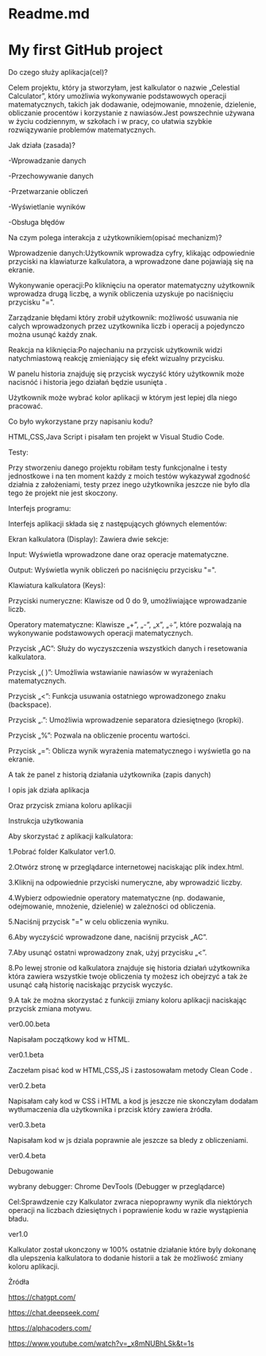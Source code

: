 # Readme.md
# My first GitHub project
Do czego służy aplikacja(cel)?

Celem projektu, który ja stworzyłam, jest kalkulator o nazwie „Celestial Calculator”, który umożliwia wykonywanie podstawowych operacji matematycznych, takich jak dodawanie, odejmowanie, mnożenie, dzielenie, obliczanie procentów i korzystanie z nawiasów.Jest powszechnie używana w życiu codziennym, w szkołach i w pracy, co ułatwia szybkie rozwiązywanie problemów matematycznych.

Jak działa (zasada)?

-Wprowadzanie danych

-Przechowywanie danych

-Przetwarzanie obliczeń

-Wyświetlanie wyników

-Obsługa błędów

Na czym polega interakcja z użytkownikiem(opisać mechanizm)?

Wprowadzenie danych:Użytkownik wprowadza cyfry, klikając odpowiednie przyciski na klawiaturze kalkulatora, a wprowadzone dane pojawiają się na ekranie.

Wykonywanie operacji:Po kliknięciu na operator matematyczny użytkownik wprowadza drugą liczbę, a wynik obliczenia uzyskuje po naciśnięciu przycisku "=".

Zarządzanie błędami który zrobił użytkownik: możliwość usuwania nie calych wprowadzonych przez uzytkownika liczb i operacij a pojedynczo można usunąć każdy znak.

Reakcja na kliknięcia:Po najechaniu na przycisk użytkownik widzi natychmiastową reakcję zmieniający się efekt wizualny przycisku.

W panelu historia znajduję się przycisk wyczyść który użytkownik może nacisnóć i historia jego działań będzie usunięta .

Użytkownik może wybrać kolor aplikacji w którym jest lepiej dla niego pracować.

Co było wykorzystane przy napisaniu kodu?

HTML,CSS,Java Script i pisałam ten projekt w Visual Studio Code.

Testy:

Przy stworzeniu danego projektu robiłam testy funkcjonalne i testy jednostkowe i na ten moment każdy z moich testów wykazywał zgodność działnia z założeniami, testy przez inego użytkownika jeszcze nie było dla tego że projekt nie jest skoczony.

Interfejs programu:

Interfejs aplikacji składa się z następujących głównych elementów:

Ekran kalkulatora (Display): Zawiera dwie sekcje:

Input: Wyświetla wprowadzone dane oraz operacje matematyczne.

Output: Wyświetla wynik obliczeń po naciśnięciu przycisku "=".

Klawiatura kalkulatora (Keys):

Przyciski numeryczne: Klawisze od 0 do 9, umożliwiające wprowadzanie liczb.

Operatory matematyczne: Klawisze „+”, „-”, „x”, „÷”, które pozwalają na wykonywanie podstawowych operacji matematycznych.

Przycisk „AC”: Służy do wyczyszczenia wszystkich danych i resetowania kalkulatora.

Przycisk „( )”: Umożliwia wstawianie nawiasów w wyrażeniach matematycznych.

Przycisk „<”: Funkcja usuwania ostatniego wprowadzonego znaku (backspace).

Przycisk „.”: Umożliwia wprowadzenie separatora dziesiętnego (kropki).

Przycisk „%”: Pozwala na obliczenie procentu wartości.

Przycisk „=”: Oblicza wynik wyrażenia matematycznego i wyświetla go na ekranie.

A tak że panel z historią działania użytkownika (zapis danych)

I opis jak działa aplikacja 

Oraz przycisk zmiana koloru aplikacjii

Instrukcja użytkowania
 
Aby skorzystać z aplikacji kalkulatora:

1.Pobrać folder Kalkulator ver1.0.

2.Otwórz stronę w przeglądarce internetowej naciskając plik index.html.

3.Kliknij na odpowiednie przyciski numeryczne, aby wprowadzić liczby.

4.Wybierz odpowiednie operatory matematyczne (np. dodawanie, odejmowanie, mnożenie, dzielenie) w zależności od obliczenia.

5.Naciśnij przycisk "=" w celu obliczenia wyniku.

6.Aby wyczyścić wprowadzone dane, naciśnij przycisk „AC”.

7.Aby usunąć ostatni wprowadzony znak, użyj przycisku „<”.

8.Po lewej stronie od kalkulatora znajduje się historia działań użytkownika która zawiera wszystkie twoje obliczenia ty możesz ich obejrzyć a tak że usunąć całą historię naciskając przycisk wyczyśc.

9.A tak że można skorzystać z funkciji zmiany koloru aplikacji naciskając przycisk zmiana motywu.

ver0.00.beta

Napisałam początkowy kod w HTML.

ver0.1.beta

Zaczełam pisać kod w HTML,CSS,JS i zastosowałam metody Clean Code .

ver0.2.beta

Napisałam cały kod w CSS i HTML a kod js jeszcze nie skonczyłam dodałam wytłumaczenia dla użytkownika i przcisk który zawiera żródła.

ver0.3.beta

Napisałam kod w js dziala poprawnie ale jeszcze sa bledy z obliczeniami.

ver0.4.beta

Debugowanie 

wybrany debugger: Chrome DevTools (Debugger w przeglądarce)

Cel:Sprawdzenie czy Kalkulator zwraca niepoprawny wynik dla niektórych operacji na liczbach dziesiętnych i poprawienie kodu w razie wystąpienia bładu.

ver1.0

Kalkulator został ukonczony w 100% ostatnie działanie które byly dokonanę dla ulepszenia kalkulatora to dodanie historii a tak że możliwość zmiany koloru aplikacji.

Żródła

https://chatgpt.com/

https://chat.deepseek.com/

https://alphacoders.com/

https://www.youtube.com/watch?v=_x8mNUBhLSk&t=1s
